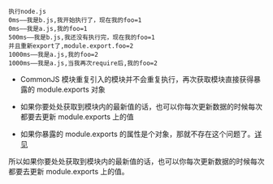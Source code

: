 ```
执行node.js
0ms——我是b.js,我开始执行了，现在我的foo=1
0ms——我是a.js,我的foo=1
500ms——我是b.js,我还没有执行完，现在我的foo=1
并且重新export了,module.export.foo=2
1000ms——我是a.js,我的foo=2
1000ms——我是a.js,当我再次require后,我的foo=2
```

- CommonJS 模块重复引入的模块并不会重复执行，再次获取模块直接获得暴露的 module.exports 对象


- 如果你要处处获取到模块内的最新值的话，也可以你每次更新数据的时候每次都要去更新 module.exports 上的值


- 如果你暴露的 module.exports 的属性是个对象，那就不存在这个问题了。[详见](../objCopy)


所以如果你要处处获取到模块内的最新值的话，也可以你每次更新数据的时候每次都要去更新 module.exports 上的值。
